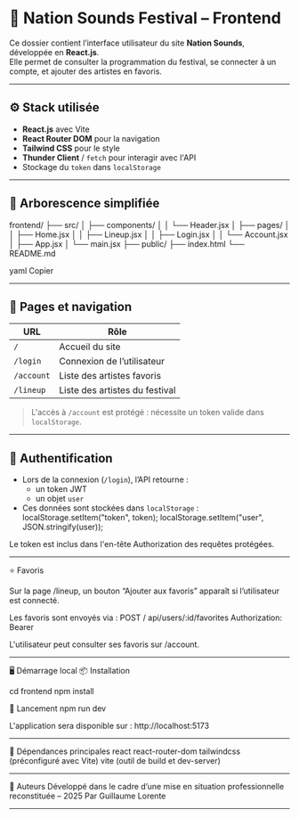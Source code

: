 # 🎨 Nation Sounds Festival – Frontend

Ce dossier contient l’interface utilisateur du site **Nation Sounds**, développée en **React.js**.  
Elle permet de consulter la programmation du festival, se connecter à un compte, et ajouter des artistes en favoris.

---

## ⚙️ Stack utilisée

- **React.js** avec Vite
- **React Router DOM** pour la navigation
- **Tailwind CSS** pour le style
- **Thunder Client** / `fetch` pour interagir avec l'API
- Stockage du `token` dans `localStorage`

---

## 📁 Arborescence simplifiée

frontend/
├── src/
│ ├── components/
│ │ └── Header.jsx
│ ├── pages/
│ │ ├── Home.jsx
│ │ ├── Lineup.jsx
│ │ ├── Login.jsx
│ │ └── Account.jsx
│ ├── App.jsx
│ └── main.jsx
├── public/
├── index.html
└── README.md

yaml
Copier

---

## 🧭 Pages et navigation

| URL        | Rôle                           |
| ---------- | ------------------------------ |
| `/`        | Accueil du site                |
| `/login`   | Connexion de l’utilisateur     |
| `/account` | Liste des artistes favoris     |
| `/lineup`  | Liste des artistes du festival |

> L'accès à `/account` est protégé : nécessite un token valide dans `localStorage`.

---

## 🔐 Authentification

- Lors de la connexion (`/login`), l’API retourne :
  - un token JWT
  - un objet `user`
- Ces données sont stockées dans `localStorage` :
  localStorage.setItem("token", token);
  localStorage.setItem("user", JSON.stringify(user));

Le token est inclus dans l'en-tête Authorization des requêtes protégées.

---

⭐ Favoris

Sur la page /lineup, un bouton “Ajouter aux favoris” apparaît si l’utilisateur est connecté.

Les favoris sont envoyés via :
POST / api/users/:id/favorites
Authorization: Bearer <token>

L'utilisateur peut consulter ses favoris sur /account.

---

🖥️ Démarrage local
📦 Installation

cd frontend
npm install

🚀 Lancement
npm run dev

L'application sera disponible sur : http://localhost:5173

---

🔗 Dépendances principales
react
react-router-dom
tailwindcss (préconfiguré avec Vite)
vite (outil de build et dev-server)

---

📌 Auteurs
Développé dans le cadre d’une mise en situation professionnelle reconstituée – 2025
Par Guillaume Lorente

---
